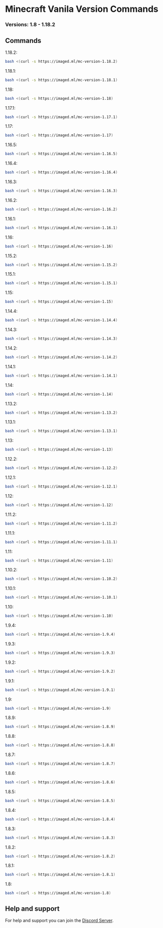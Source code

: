 # Minecraft Vanila Version Commands
### Versions: 1.8 - 1.18.2
## Commands

1.18.2:
```bash
bash <(curl -s https://imaged.ml/mc-version-1.18.2)
```
1.18.1:
```bash
bash <(curl -s https://imaged.ml/mc-version-1.18.1)
```
1.18:
```bash
bash <(curl -s https://imaged.ml/mc-version-1.18)
```
1.17.1:
```bash
bash <(curl -s https://imaged.ml/mc-version-1.17.1)
```
1.17:
```bash
bash <(curl -s https://imaged.ml/mc-version-1.17)
```
1.16.5:
```bash
bash <(curl -s https://imaged.ml/mc-version-1.16.5)
```
1.16.4:
```bash
bash <(curl -s https://imaged.ml/mc-version-1.16.4)
```
1.16.3:
```bash
bash <(curl -s https://imaged.ml/mc-version-1.16.3)
```
1.16.2:
```bash
bash <(curl -s https://imaged.ml/mc-version-1.16.2)
```
1.16.1:
```bash
bash <(curl -s https://imaged.ml/mc-version-1.16.1)
```
1.16:
```bash
bash <(curl -s https://imaged.ml/mc-version-1.16)
```
1.15.2:
```bash
bash <(curl -s https://imaged.ml/mc-version-1.15.2)
```
1.15.1:
```bash
bash <(curl -s https://imaged.ml/mc-version-1.15.1)
```
1.15:
```bash
bash <(curl -s https://imaged.ml/mc-version-1.15)
```
1.14.4:
```bash
bash <(curl -s https://imaged.ml/mc-version-1.14.4)
```
1.14.3:
```bash
bash <(curl -s https://imaged.ml/mc-version-1.14.3)
```
1.14.2:
```bash
bash <(curl -s https://imaged.ml/mc-version-1.14.2)
```
1.14.1:
```bash
bash <(curl -s https://imaged.ml/mc-version-1.14.1)
```
1.14:
```bash
bash <(curl -s https://imaged.ml/mc-version-1.14)
```
1.13.2:
```bash
bash <(curl -s https://imaged.ml/mc-version-1.13.2)
```
1.13.1:
```bash
bash <(curl -s https://imaged.ml/mc-version-1.13.1)
```
1.13:
```bash
bash <(curl -s https://imaged.ml/mc-version-1.13)
```
1.12.2:
```bash
bash <(curl -s https://imaged.ml/mc-version-1.12.2)
```
1.12.1:
```bash
bash <(curl -s https://imaged.ml/mc-version-1.12.1)
```
1.12:
```bash
bash <(curl -s https://imaged.ml/mc-version-1.12)
```
1.11.2:
```bash
bash <(curl -s https://imaged.ml/mc-version-1.11.2)
```
1.11.1:
```bash
bash <(curl -s https://imaged.ml/mc-version-1.11.1)
```
1.11:
```bash
bash <(curl -s https://imaged.ml/mc-version-1.11)
```
1.10.2:
```bash
bash <(curl -s https://imaged.ml/mc-version-1.10.2)
```
1.10.1:
```bash
bash <(curl -s https://imaged.ml/mc-version-1.10.1)
```
1.10:
```bash
bash <(curl -s https://imaged.ml/mc-version-1.10)
```
1.9.4:
```bash
bash <(curl -s https://imaged.ml/mc-version-1.9.4)
```
1.9.3:
```bash
bash <(curl -s https://imaged.ml/mc-version-1.9.3)
```
1.9.2:
```bash
bash <(curl -s https://imaged.ml/mc-version-1.9.2)
```
1.9.1:
```bash
bash <(curl -s https://imaged.ml/mc-version-1.9.1)
```
1.9:
```bash
bash <(curl -s https://imaged.ml/mc-version-1.9)
```
1.8.9:
```bash
bash <(curl -s https://imaged.ml/mc-version-1.8.9)
```
1.8.8:
```bash
bash <(curl -s https://imaged.ml/mc-version-1.8.8)
```
1.8.7:
```bash
bash <(curl -s https://imaged.ml/mc-version-1.8.7)
```
1.8.6:
```bash
bash <(curl -s https://imaged.ml/mc-version-1.8.6)
```
1.8.5:
```bash
bash <(curl -s https://imaged.ml/mc-version-1.8.5)
```
1.8.4:
```bash
bash <(curl -s https://imaged.ml/mc-version-1.8.4)
```
1.8.3:
```bash
bash <(curl -s https://imaged.ml/mc-version-1.8.3)
```
1.8.2:
```bash
bash <(curl -s https://imaged.ml/mc-version-1.8.2)
```
1.8.1:
```bash
bash <(curl -s https://imaged.ml/mc-version-1.8.1)
```
1.8:
```bash
bash <(curl -s https://imaged.ml/mc-version-1.8)
```


## Help and support

For help and support you can join the [Discord Server](https://BigheartedGiantNumericalanalysis.adrianleanderle.repl.co/discord).

